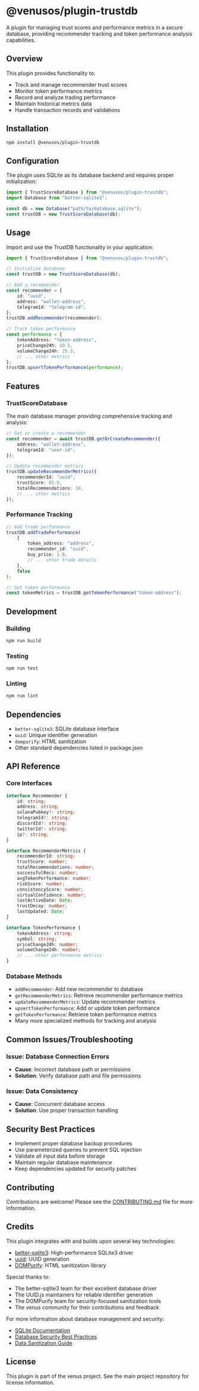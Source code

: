 # @venusos/plugin-trustdb

A plugin for managing trust scores and performance metrics in a secure database, providing recommender tracking and token performance analysis capabilities.

## Overview

This plugin provides functionality to:

- Track and manage recommender trust scores
- Monitor token performance metrics
- Record and analyze trading performance
- Maintain historical metrics data
- Handle transaction records and validations

## Installation

```bash
npm install @venusos/plugin-trustdb
```

## Configuration

The plugin uses SQLite as its database backend and requires proper initialization:

```typescript
import { TrustScoreDatabase } from "@venusos/plugin-trustdb";
import Database from "better-sqlite3";

const db = new Database("path/to/database.sqlite");
const trustDB = new TrustScoreDatabase(db);
```

## Usage

Import and use the TrustDB functionality in your application:

```typescript
import { TrustScoreDatabase } from "@venusos/plugin-trustdb";

// Initialize database
const trustDB = new TrustScoreDatabase(db);

// Add a recommender
const recommender = {
    id: "uuid",
    address: "wallet-address",
    telegramId: "telegram-id",
};
trustDB.addRecommender(recommender);

// Track token performance
const performance = {
    tokenAddress: "token-address",
    priceChange24h: 10.5,
    volumeChange24h: 25.3,
    // ... other metrics
};
trustDB.upsertTokenPerformance(performance);
```

## Features

### TrustScoreDatabase

The main database manager providing comprehensive tracking and analysis:

```typescript
// Get or create a recommender
const recommender = await trustDB.getOrCreateRecommender({
    address: "wallet-address",
    telegramId: "user-id",
});

// Update recommender metrics
trustDB.updateRecommenderMetrics({
    recommenderId: "uuid",
    trustScore: 85.5,
    totalRecommendations: 10,
    // ... other metrics
});
```

### Performance Tracking

```typescript
// Add trade performance
trustDB.addTradePerformance(
    {
        token_address: "address",
        recommender_id: "uuid",
        buy_price: 1.0,
        // ... other trade details
    },
    false
);

// Get token performance
const tokenMetrics = trustDB.getTokenPerformance("token-address");
```

## Development

### Building

```bash
npm run build
```

### Testing

```bash
npm run test
```

### Linting

```bash
npm run lint
```

## Dependencies

- `better-sqlite3`: SQLite database interface
- `uuid`: Unique identifier generation
- `dompurify`: HTML sanitization
- Other standard dependencies listed in package.json

## API Reference

### Core Interfaces

```typescript
interface Recommender {
    id: string;
    address: string;
    solanaPubkey?: string;
    telegramId?: string;
    discordId?: string;
    twitterId?: string;
    ip?: string;
}

interface RecommenderMetrics {
    recommenderId: string;
    trustScore: number;
    totalRecommendations: number;
    successfulRecs: number;
    avgTokenPerformance: number;
    riskScore: number;
    consistencyScore: number;
    virtualConfidence: number;
    lastActiveDate: Date;
    trustDecay: number;
    lastUpdated: Date;
}

interface TokenPerformance {
    tokenAddress: string;
    symbol: string;
    priceChange24h: number;
    volumeChange24h: number;
    // ... other performance metrics
}
```

### Database Methods

- `addRecommender`: Add new recommender to database
- `getRecommenderMetrics`: Retrieve recommender performance metrics
- `updateRecommenderMetrics`: Update recommender metrics
- `upsertTokenPerformance`: Add or update token performance
- `getTokenPerformance`: Retrieve token performance metrics
- Many more specialized methods for tracking and analysis

## Common Issues/Troubleshooting

### Issue: Database Connection Errors

- **Cause**: Incorrect database path or permissions
- **Solution**: Verify database path and file permissions

### Issue: Data Consistency

- **Cause**: Concurrent database access
- **Solution**: Use proper transaction handling

## Security Best Practices

- Implement proper database backup procedures
- Use parameterized queries to prevent SQL injection
- Validate all input data before storage
- Maintain regular database maintenance
- Keep dependencies updated for security patches

## Contributing

Contributions are welcome! Please see the [CONTRIBUTING.md](CONTRIBUTING.md) file for more information.

## Credits

This plugin integrates with and builds upon several key technologies:

- [better-sqlite3](https://github.com/WiseLibs/better-sqlite3): High-performance SQLite3 driver
- [uuid](https://github.com/uuidjs/uuid): UUID generation
- [DOMPurify](https://github.com/cure53/DOMPurify): HTML sanitization library

Special thanks to:

- The better-sqlite3 team for their excellent database driver
- The UUID.js maintainers for reliable identifier generation
- The DOMPurify team for security-focused sanitization tools
- The venus community for their contributions and feedback

For more information about database management and security:

- [SQLite Documentation](https://www.sqlite.org/docs.html)
- [Database Security Best Practices](https://www.sqlite.org/security.html)
- [Data Sanitization Guide](https://github.com/cure53/DOMPurify/wiki/Security-Goals-&-Threat-Model)

## License

This plugin is part of the venus project. See the main project repository for license information.
